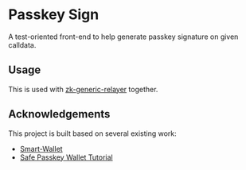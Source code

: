 # Passkey Sign

A test-oriented front-end to help generate passkey signature on given calldata.

## Usage

This is used with [zk-generic-relayer](https://github.com/SpaceStation09/zk-generic-relayer) together.

## Acknowledgements

This project is built based on several existing work:

- [Smart-Wallet](https://github.com/passkeys-4337/smart-wallet)
- [Safe Passkey Wallet Tutorial](https://docs.safe.global/advanced/passkeys/tutorials/react)
